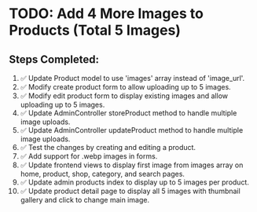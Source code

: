 # TODO: Add 4 More Images to Products (Total 5 Images)

## Steps Completed:
1. ✅ Update Product model to use 'images' array instead of 'image_url'.
2. ✅ Modify create product form to allow uploading up to 5 images.
3. ✅ Modify edit product form to display existing images and allow uploading up to 5 images.
4. ✅ Update AdminController storeProduct method to handle multiple image uploads.
5. ✅ Update AdminController updateProduct method to handle multiple image uploads.
6. ✅ Test the changes by creating and editing a product.
7. ✅ Add support for .webp images in forms.
8. ✅ Update frontend views to display first image from images array on home, product, shop, category, and search pages.
9. ✅ Update admin products index to display up to 5 images per product.
10. ✅ Update product detail page to display all 5 images with thumbnail gallery and click to change main image.
